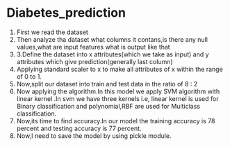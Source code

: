 # Diabetes_prediction

1.  First we read the dataset
2.  Then analyze tha dataset what columns it contans,is there any null values,what are input features what is output like that
3.  3.Define  the dataset into x attributes(which we take as input) and y attributes which give prediction(generally last column)
4.  Applying standard scaler to x to make all attributes of x within the range of 0 to 1.
5.  Now,split our dataset into train and test data in the ratio of  8 : 2
6.  Now applying the algorithm.In this model we apply SVM algorithm with linear kernel .In svm we have three kernels i.e, linear kernel is used for Binary 
    classification and polynomial,RBF are used for Multiclass classification.
7. Now,its time to find accuracy.In our model the training accuracy is 78 percent and testing accuracy is 77 percent.
8. Now,I need to save the model by using pickle module. 
